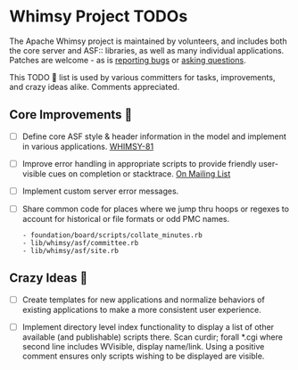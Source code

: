 # Whimsy Project TODOs

The Apache Whimsy project is maintained by volunteers, and includes both 
the core server and ASF:: libraries, as well as many individual applications.
Patches are welcome - as is [reporting bugs](issues.apache.org/jira/browse/WHIMSY) or [asking questions](https://lists.apache.org/list.html?dev@whimsical.apache.org).

This TODO :pencil: list is used by various committers for tasks, improvements,
and crazy ideas alike.  Comments appreciated.

## Core Improvements :round_pushpin:

- [ ] Define core ASF style & header information in the model and 
      implement in various applications.  [WHIMSY-81](https://issues.apache.org/jira/browse/WHIMSY-81)

- [ ] Improve error handling in appropriate scripts to provide friendly
      user-visible cues on completion or stacktrace.  [On Mailing List](https://lists.apache.org/thread.html/a6743ba8e0132f865e2f43ea5eded30ad2bc81aeb2445973b8f89087@%3Cdev.whimsical.apache.org%3E)

- [ ] Implement custom server error messages.

- [ ] Share common code for places where we jump thru hoops or regexes
      to account for historical or file formats or odd PMC names.
      
      - foundation/board/scripts/collate_minutes.rb
      - lib/whimsy/asf/committee.rb
      - lib/whimsy/asf/site.rb

## Crazy Ideas :tada:

- [ ] Create templates for new applications and normalize behaviors of 
      existing applications to make a more consistent user experience.
      
- [ ] Implement directory level index functionality to display a list 
      of other available (and publishable) scripts there. 
      Scan curdir; forall *.cgi where second line includes WVisible, display name/link.
      Using a positive comment ensures only scripts wishing to be displayed are visible.



